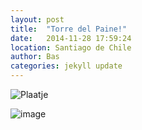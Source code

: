 ```yaml
---
layout: post
title:  "Torre del Paine!"
date:   2014-11-28 17:59:24
location: Santiago de Chile
author: Bas
categories: jekyll update
---
```


![Plaatje](https://cloud.githubusercontent.com/assets/8626944/5201895/2d560a26-7578-11e4-98ee-62c461a06c8c.jpg)


![image](https://cloud.githubusercontent.com/assets/8626944/5221589/ada07e44-767e-11e4-967a-d4149fda0614.jpg)
